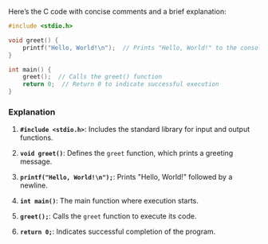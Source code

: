 Here’s the C code with concise comments and a brief explanation:

```c
#include <stdio.h>

void greet() {
    printf("Hello, World!\n");  // Prints "Hello, World!" to the console
}

int main() {
    greet();  // Calls the greet() function
    return 0;  // Return 0 to indicate successful execution
}
```

### Explanation

1. **`#include <stdio.h>`**: Includes the standard library for input and output functions.

2. **`void greet()`**: Defines the `greet` function, which prints a greeting message.

3. **`printf("Hello, World!\n");`**: Prints "Hello, World!" followed by a newline.

4. **`int main()`**: The main function where execution starts.

5. **`greet();`**: Calls the `greet` function to execute its code.

6. **`return 0;`**: Indicates successful completion of the program.
